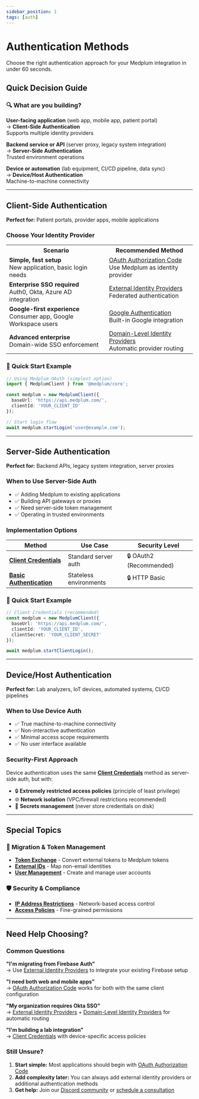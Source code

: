 ```yaml
---
sidebar_position: 1
tags: [auth]
---
```


# Authentication Methods

Choose the right authentication approach for your Medplum integration in under 60 seconds.

## Quick Decision Guide

### 🔍 What are you building?

**User-facing application** (web app, mobile app, patient portal)  
→ **Client-Side Authentication**  
Supports multiple identity providers

**Backend service or API** (server proxy, legacy system integration)  
→ **Server-Side Authentication**  
Trusted environment operations

**Device or automation** (lab equipment, CI/CD pipeline, data sync)  
→ **Device/Host Authentication**  
Machine-to-machine connectivity

---

## Client-Side Authentication

**Perfect for:** Patient portals, provider apps, mobile applications

### Choose Your Identity Provider

<table>
<tr>
<th>Scenario</th>
<th>Recommended Method</th>
</tr>
<tr>
<td><strong>Simple, fast setup</strong><br/>New application, basic login needs</td>
<td><a href="/docs/auth/methods/oauth-auth-code">OAuth Authorization Code</a><br/>Use Medplum as identity provider</td>
</tr>
<tr>
<td><strong>Enterprise SSO required</strong><br/>Auth0, Okta, Azure AD integration</td>
<td><a href="/docs/auth/methods/external-identity-providers">External Identity Providers</a><br/>Federated authentication</td>
</tr>
<tr>
<td><strong>Google-first experience</strong><br/>Consumer app, Google Workspace users</td>
<td><a href="/docs/auth/methods/google-auth">Google Authentication</a><br/>Built-in Google integration</td>
</tr>
<tr>
<td><strong>Advanced enterprise</strong><br/>Domain-wide SSO enforcement</td>
<td><a href="/docs/auth/methods/domain-level-identity-providers">Domain-Level Identity Providers</a><br/>Automatic provider routing</td>
</tr>
</table>

### 🚀 Quick Start Example

```typescript
// Using Medplum OAuth (simplest option)
import { MedplumClient } from '@medplum/core';

const medplum = new MedplumClient({
  baseUrl: 'https://api.medplum.com/',
  clientId: 'YOUR_CLIENT_ID'
});

// Start login flow
await medplum.startLogin('user@example.com');
```

---

## Server-Side Authentication

**Perfect for:** Backend APIs, legacy system integration, server proxies

### When to Use Server-Side Auth
- ✅ Adding Medplum to existing applications
- ✅ Building API gateways or proxies
- ✅ Need server-side token management
- ✅ Operating in trusted environments

### Implementation Options

| Method | Use Case | Security Level |
|--------|----------|----------------|
| **[Client Credentials](/docs/auth/methods/client-credentials)** | Standard server auth | 🔒 OAuth2 (Recommended) |
| **[Basic Authentication](/docs/auth/methods/basic-auth)** | Stateless environments | 🔒 HTTP Basic |

### 🚀 Quick Start Example

```typescript
// Client Credentials (recommended)
const medplum = new MedplumClient({
  baseUrl: 'https://api.medplum.com/',
  clientId: 'YOUR_CLIENT_ID',
  clientSecret: 'YOUR_CLIENT_SECRET'
});

await medplum.startClientLogin();
```

---

## Device/Host Authentication

**Perfect for:** Lab analyzers, IoT devices, automated systems, CI/CD pipelines

### When to Use Device Auth
- ✅ True machine-to-machine connectivity
- ✅ Non-interactive authentication
- ✅ Minimal access scope requirements
- ✅ No user interface available

### Security-First Approach
Device authentication uses the same **[Client Credentials](/docs/auth/methods/client-credentials)** method as server-side auth, but with:
- 🔒 **Extremely restricted access policies** (principle of least privilege)
- 🌐 **Network isolation** (VPC/firewall restrictions recommended)
- 🔑 **Secrets management** (never store credentials on disk)

---

## Special Topics

### 🔄 Migration & Token Management
- **[Token Exchange](/docs/auth/methods/token-exchange)** - Convert external tokens to Medplum tokens
- **[External IDs](/docs/auth/methods/external-ids)** - Map non-email identities
- **[User Management](/docs/auth/user-management-guide)** - Create and manage user accounts

### 🛡️ Security & Compliance
- **[IP Address Restrictions](/docs/access/ip-access-rules)** - Network-based access control
- **[Access Policies](/docs/access/access-policies)** - Fine-grained permissions

---

## Need Help Choosing?

### Common Questions

**"I'm migrating from Firebase Auth"**  
→ Use [External Identity Providers](/docs/auth/methods/external-identity-providers) to integrate your existing Firebase setup

**"I need both web and mobile apps"**  
→ [OAuth Authorization Code](/docs/auth/methods/oauth-auth-code) works for both with the same client configuration

**"My organization requires Okta SSO"**  
→ [External Identity Providers](/docs/auth/methods/external-identity-providers) + [Domain-Level Identity Providers](/docs/auth/methods/domain-level-identity-providers) for automatic routing

**"I'm building a lab integration"**  
→ [Client Credentials](/docs/auth/methods/client-credentials) with device-specific access policies

### Still Unsure?

1. **Start simple:** Most applications should begin with [OAuth Authorization Code](/docs/auth/methods/oauth-auth-code)
2. **Add complexity later:** You can always add external identity providers or additional authentication methods
3. **Get help:** Join our [Discord community](https://discord.gg/medplum) or [schedule a consultation](https://www.medplum.com/contact)
